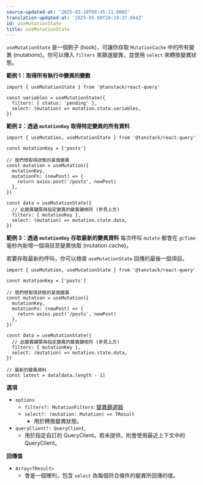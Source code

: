```yaml
---
source-updated-at: '2025-03-18T08:45:11.000Z'
translation-updated-at: '2025-05-08T20:19:37.664Z'
id: useMutationState
title: useMutationState
---
```


`useMutationState` 是一個鉤子 (hook)，可讓你存取 `MutationCache` 中的所有變異 (mutations)。你可以傳入 `filters` 來篩選變異，並使用 `select` 來轉換變異狀態。

**範例 1：取得所有執行中變異的變數**

```tsx
import { useMutationState } from '@tanstack/react-query'

const variables = useMutationState({
  filters: { status: 'pending' },
  select: (mutation) => mutation.state.variables,
})
```

**範例 2：透過 `mutationKey` 取得特定變異的所有資料**

```tsx
import { useMutation, useMutationState } from '@tanstack/react-query'

const mutationKey = ['posts']

// 我們想取得狀態的某個變異
const mutation = useMutation({
  mutationKey,
  mutationFn: (newPost) => {
    return axios.post('/posts', newPost)
  },
})

const data = useMutationState({
  // 此變異鍵需與指定變異的變異鍵相符 (參見上方)
  filters: { mutationKey },
  select: (mutation) => mutation.state.data,
})
```

**範例 3：透過 `mutationKey` 存取最新的變異資料**
每次呼叫 `mutate` 都會在 `gcTime` 毫秒內新增一個項目至變異快取 (mutation cache)。

若要存取最新的呼叫，你可以檢查 `useMutationState` 回傳的最後一個項目。

```tsx
import { useMutation, useMutationState } from '@tanstack/react-query'

const mutationKey = ['posts']

// 我們想取得狀態的某個變異
const mutation = useMutation({
  mutationKey,
  mutationFn: (newPost) => {
    return axios.post('/posts', newPost)
  },
})

const data = useMutationState({
  // 此變異鍵需與指定變異的變異鍵相符 (參見上方)
  filters: { mutationKey },
  select: (mutation) => mutation.state.data,
})

// 最新的變異資料
const latest = data[data.length - 1]
```

**選項**

- `options`
  - `filters?: MutationFilters`: [變異篩選器](../guides/filters.md#mutation-filters)
  - `select?: (mutation: Mutation) => TResult`
    - 用於轉換變異狀態。
- `queryClient?: QueryClient`,
  - 用於指定自訂的 QueryClient。若未提供，則會使用最近上下文中的 QueryClient。

**回傳值**

- `Array<TResult>`
  - 會是一個陣列，包含 `select` 為每個符合條件的變異所回傳的值。
